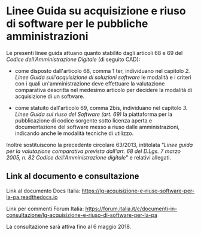 # Linee Guida su acquisizione e riuso di software per le pubbliche amministrazioni

Le presenti linee guida attuano quanto stabilito dagli articoli 68 e 69
del *Codice dell'Amministrazione Digitale* (di seguito CAD):

-  come disposto dall'articolo 68, comma 1 ter, individuano nel capitolo
   *2. Linee Guida sull'acquisizione di soluzioni software* le modalità
   e i criteri con i quali un'amministrazione deve effettuare la
   valutazione comparativa descritta nel medesimo articolo per decidere
   la modalità di acquisizione di un software.

-  come statuito dall'articolo 69, comma 2bis, individuano nel capitolo
   *3. Linee Guida sul riuso del Software (art. 69)* la piattaforma per
   la pubblicazione di codice sorgente sotto licenza aperta e
   documentazione del software messo a riuso dalle amministrazioni,
   indicando anche le modalità tecniche di utilizzo.

Inoltre sostituiscono la precedente circolare 63/2013, intitolata
“*Linee guida per la valutazione comparativa prevista dall'art. 68 del
D.Lgs. 7 marzo 2005, n. 82 Codice dell'Amministrazione digitale*” e
relativi allegati.

## Link al documento e consultazione

Link al documento Docs Italia: https://lg-acquisizione-e-riuso-software-per-la-pa.readthedocs.io

Link per commenti Forum Italia: https://forum.italia.it/c/documenti-in-consultazione/lg-acquisizione-e-riuso-di-software-per-la-pa

La consultazione sarà attiva fino al 6 maggio 2018.
